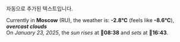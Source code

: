 
자동으로 추가된 텍스트입니다.

<!--START_SECTION:weather:moscow-->
Currently in **Moscow** (RU), the weather is: **-2.8°C** (feels like **-8.6°C**), ***overcast clouds***<br/>
On *January 23, 2025*, the *sun rises* at 🌅**08:38** and *sets* at 🌇**16:43**.
<!--END_SECTION:weather-->
